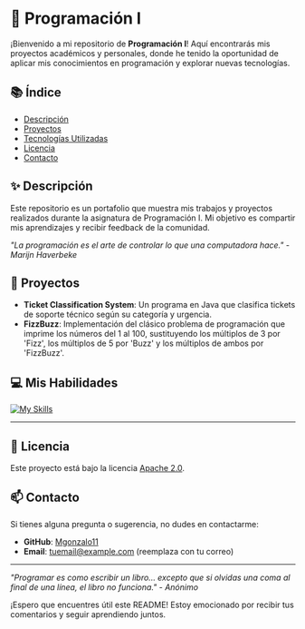 # 🌟 Programación I

¡Bienvenido a mi repositorio de **Programación I**! Aquí encontrarás mis proyectos académicos y personales, donde he tenido la oportunidad de aplicar mis conocimientos en programación y explorar nuevas tecnologías.

## 📚 Índice

- [Descripción](#descripción)
- [Proyectos](#proyectos)
- [Tecnologías Utilizadas](#tecnologías-utilizadas)
- [Licencia](#licencia)
- [Contacto](#contacto)

## ✨ Descripción

Este repositorio es un portafolio que muestra mis trabajos y proyectos realizados durante la asignatura de Programación I. Mi objetivo es compartir mis aprendizajes y recibir feedback de la comunidad.

*"La programación es el arte de controlar lo que una computadora hace."* - *Marijn Haverbeke*

## 🚀 Proyectos

- **Ticket Classification System**: Un programa en Java que clasifica tickets de soporte técnico según su categoría y urgencia.
- **FizzBuzz**: Implementación del clásico problema de programación que imprime los números del 1 al 100, sustituyendo los múltiplos de 3 por 'Fizz', los múltiplos de 5 por 'Buzz' y los múltiplos de ambos por 'FizzBuzz'.

## 💻 Mis Habilidades

[![My Skills](https://skillicons.dev/icons?i=java,git,github,idea&theme=light)](https://skillicons.dev)

---

## 📄 Licencia

Este proyecto está bajo la licencia [Apache 2.0](https://www.apache.org/licenses/LICENSE-2.0).

## 📫 Contacto

Si tienes alguna pregunta o sugerencia, no dudes en contactarme:

- **GitHub**: [Mgonzalo11](https://github.com/Mgonzalo11)
- **Email**: [tuemail@example.com](mailto:tuemail@example.com) (reemplaza con tu correo)

---

*"Programar es como escribir un libro... excepto que si olvidas una coma al final de una línea, el libro no funciona."* - *Anónimo*

¡Espero que encuentres útil este README! Estoy emocionado por recibir tus comentarios y seguir aprendiendo juntos.
